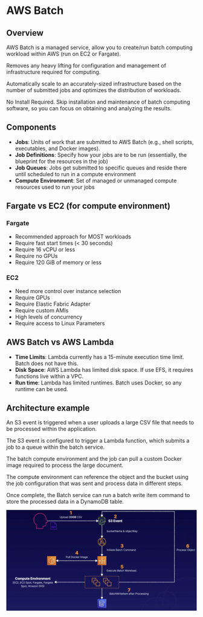 # AWS Batch

## Overview

AWS Batch is a managed service, allow you to create/run batch computing workload within AWS (run on EC2 or Fargate).

Removes any heavy lifting for configuration and management of infrastructure required for computing.

Automatically scale to an accurately-sized infrastructure
based on the number of submitted jobs and optimizes the distribution of workloads.

No Install Required. Skip installation and maintenance of batch computing software, so you can focus on obtaining and analyzing the results.


## Components

- **Jobs**: Units of work that are submitted to
AWS Batch (e.g., shell scripts, executables, and Docker images).
- **Job Definitions**: Specify how your jobs are to be run (essentially, the blueprint for the resources in the job)
- **Job Queues**: Jobs get submitted to specific queues and reside there until scheduled to run in a compute environment
- **Compute Environment**: Set of managed or unmanaged compute
resources used to run your jobs


## Fargate vs EC2 (for compute environment)

### Fargate

- Recommended approach for MOST workloads
- Require fast start times (< 30 seconds)
- Require 16 vCPU or less
- Require no GPUs
- Require 120 GiB of memory or less

### EC2

- Need more control over instance selection
- Require GPUs
- Require Elastic Fabric Adapter
- Require custom AMIs
- High levels of concurrency
- Require access to Linux Parameters


## AWS Batch vs AWS Lambda

- **Time Limits**: Lambda currently has a 15-minute execution time limit. Batch does not have this.
- **Disk Space**: AWS Lambda has limited disk space. If use EFS, it requires functions live within a VPC.
- **Run time**: Lambda has limited runtimes. Batch uses Docker, so any runtime can be used.


## Architecture example

An S3 event is triggered when a user uploads a large CSV file that needs to be processed within the application.

The S3 event is configured to trigger a Lambda function, which submits a job to a queue within the batch service.

The batch compute environment and the job can pull a custom Docker image required to process the large document.

The compute environment can reference the object and the bucket using the job configuration that was sent and process data in different steps.

Once complete, the Batch service can run a batch write item command to store the processed data in a DynamoDB table.

![](images/batch-arch.png)